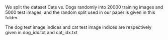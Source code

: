 We split the dataset Cats vs. Dogs randomly into 20000 training images and 5000 test images, and the random split used in our paper is given in this folder. 

The dog test image indices and cat test image indices are respectively given in dog_idx.txt and cat_idx.txt
